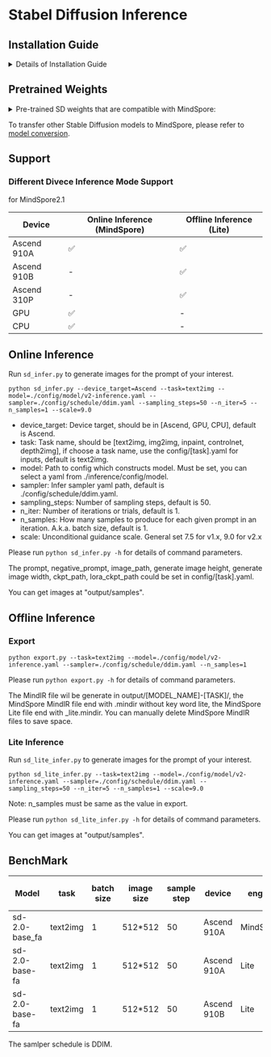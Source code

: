 # Stabel Diffusion Inference

## Installation Guide

<details close>

<summary> Details of Installation Guide </summary>>

Note: MindSpore Lite applyed python3.7. Please prepare the environment for Python 3.7 before installing.

### Install MindSpore

Please install MindSpore 2.1 refer to [MindSpore Install](https://www.mindspore.cn/install)

### Install MindSpore Lite

Refer to [Lite install](https://mindspore.cn/lite/docs/zh-CN/r2.1/use/downloads.html)

1. Download the supporting tar.gz and whl packages according to the environment.
2. Unzip the tar.gz package and install the corresponding version of the WHL package.

   ```shell
   tar -zxvf mindspore-lite-2.1.0-*.tar.gz
   pip install mindspore_lite-2.1.0-*.whl
   ```

3. Configure Lite's environment variables

   `LITE_HOME` is the folder path extracted from tar.gz, and it is recommended to use an absolute path.

   ```shell
   export LITE_HOME=/path/to/mindspore-lite-{version}-{os}-{platform}
   export LD_LIBRARY_PATH=$LITE_HOME/runtime/lib:$LITE_HOME/tools/converter/lib:$LD_LIBRARY_PATH
   export PATH=$LITE_HOME/tools/converter/converter:$LITE_HOME/tools/benchmark:$PATH
   ```
**Note: MindSpore and MindSpore Lite must be same version.**

</details>

## Pretrained Weights

<details close>
  <summary>Pre-trained SD weights that are compatible with MindSpore: </summary>

Currently, we provide pre-trained stable diffusion model weights that are compatible with MindSpore as follows.

| **Version name** |**Task** |  **MindSpore Checkpoint**  | **Ref. Official Model** | **config** | **Resolution** |
|-----------------|---------------|---------------|------------|--------| ---- |
| 2.0            | text2img | [sd_v2_base-57526ee4.ckpt](https://download.mindspore.cn/toolkits/mindone/stable_diffusion/sd_v2_base-57526ee4.ckpt) |  [stable-diffusion-2-base](https://huggingface.co/stabilityai/stable-diffusion-2-base) | [v2-inference](inference/config/model/v2-inference.yaml) | 512x512 |
| 2.0-v768      | text2img | [sd_v2_768_v-e12e3a9b.ckpt](https://download.mindspore.cn/toolkits/mindone/stable_diffusion/sd_v2_768_v-e12e3a9b.ckpt) |  [stable-diffusion-2](https://huggingface.co/stabilityai/stable-diffusion-2) | [v2-inference](inference/config/model/v2-inference.yaml) | 768x768 |
| 2.0-inpaint      | image inpainting | [sd_v2_inpaint-f694d5cf.ckpt](https://download.mindspore.cn/toolkits/mindone/stable_diffusion/sd_v2_inpaint-f694d5cf.ckpt) | [stable-diffusion-2-inpainting](https://huggingface.co/stabilityai/stable-diffusion-2-inpainting) | [v2-inpaint-inference](inference/config/model/v2-inpaint-inference.yaml) | 512x512 |
| 1.5       | text2img | [sd_v1.5-d0ab7146.ckpt](https://download.mindspore.cn/toolkits/mindone/stable_diffusion/sd_v1.5-d0ab7146.ckpt) | [stable-diffusion-v1-5](https://huggingface.co/runwayml/stable-diffusion-v1-5) | [v1-inference](inference/config/model/v1-inference.yaml) | 512x512 |
| wukong    | text2img |  [wukong-huahua-ms.ckpt](https://download.mindspore.cn/toolkits/minddiffusion/wukong-huahua/wukong-huahua-ms.ckpt) |  | [v1-inference-chinese](inference/config/model/v1-inference-chinese.yaml) | 512x512 |
| wukong-inpaint    | image inpainting |  [wukong-huahua-inpaint-ms.ckpt](https://download.mindspore.cn/toolkits/minddiffusion/wukong-huahua/wukong-huahua-inpaint-ms.ckpt) |  | [v1-inpaint-inference-chinese](inference/config/model/v1-inpaint-inference-chinese.yaml) | 512x512 |

</details>

To transfer other Stable Diffusion models to MindSpore, please refer to [model conversion](../tools/model_conversion/README.md).

## Support

### Different Divece Inference Mode Support

for MindSpore2.1

| Device | Online Inference (MindSpore) | Offline Inference (Lite) |
| ------ | ---------------------------- | ------------------------ |
| Ascend 910A | ✅ | ✅ |
| Ascend 910B | - | ✅ |
| Ascend 310P | - | ✅ |
| GPU | ✅ | - |
| CPU | ✅ | - |

## Online Inference

Run `sd_infer.py` to generate images for the prompt of your interest.

```shell
python sd_infer.py --device_target=Ascend --task=text2img --model=./config/model/v2-inference.yaml --sampler=./config/schedule/ddim.yaml --sampling_steps=50 --n_iter=5 --n_samples=1 --scale=9.0
```

- device_target: Device target, should be in [Ascend, GPU, CPU], default is Ascend.
- task: Task name, should be [text2img, img2img, inpaint, controlnet, depth2img], if choose a task name, use the config/[task].yaml for inputs, default is text2img.
- model: Path to config which constructs model. Must be set, you can select a yaml from ./inference/config/model.
- sampler: Infer sampler yaml path, default is ./config/schedule/ddim.yaml.
- sampling_steps: Number of sampling steps, default is 50.
- n_iter: Number of iterations or trials, default is 1.
- n_samples: How many samples to produce for each given prompt in an iteration. A.k.a. batch size, default is 1.
- scale: Unconditional guidance scale. General set 7.5 for v1.x, 9.0 for v2.x

Please run `python sd_infer.py -h` for details of command parameters.

The prompt, negative_prompt, image_path, generate image height, generate image width, ckpt_path, lora_ckpt_path could be set in config/[task].yaml.

You can get images at "output/samples".

## Offline Inference

### Export

```shell
python export.py --task=text2img --model=./config/model/v2-inference.yaml --sampler=./config/schedule/ddim.yaml --n_samples=1
```

Please run `python export.py -h` for details of command parameters.

The MindIR file wil be generate in output/[MODEL_NAME]-[TASK]/, the MindSpore MindIR file end with .mindir without key word lite, the MindSpore Lite file end with _lite.mindir.
You can manually delete MindSpore MindIR files to save space.

### Lite Inference

Run `sd_lite_infer.py` to generate images for the prompt of your interest.

```shell
python sd_lite_infer.py --task=text2img --model=./config/model/v2-inference.yaml --sampler=./config/schedule/ddim.yaml --sampling_steps=50 --n_iter=5 --n_samples=1 --scale=9.0
```

Note: n_samples must be same as the value in export.

Please run `python sd_lite_infer.py -h` for details of command parameters.

You can get images at "output/samples".

## BenchMark

| Model | task | batch size | image size | sample step | device | engine | time per image |
| ----  | ---  | ---------- | ---------- | ----------- | ------ | ------ | -------------- |
| sd-2.0-base_fa | text2img | 1 | 512*512 | 50 | Ascend 910A | MindSpore | 5.49 s |
| sd-2.0-base-fa | text2img | 1 | 512*512 | 50 | Ascend 910A | Lite | 3.21 s |
| sd-2.0-base-fa | text2img | 1 | 512*512 | 50 | Ascend 910B | Lite | 2.7 s |

The samlper schedule is DDIM.
